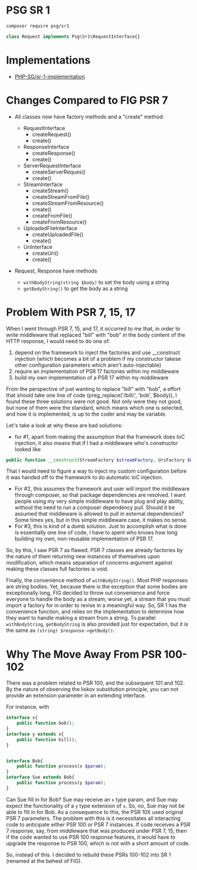 
# PSG SR 1

```sh
composer require psg/sr1
```

```php
class Request implements Psg\Sr1\RequestInterface{}
```

# Implementations
-	[PHP-SG/sr-1-implementation](https://github.com/PHP-SG/sr-1-implementation)

# Changes Compared to FIG PSR 7
-	All classes now have factory methods and a "create" method:
	-	RequestInterface
		-	createRequest()
		-	create()
	-	ResponseInterface
		-	createResponse()
		-	create()
	-	ServerRequestInterface
		-	createServerReques()
		-	create()
	-	StreamInterface
		-	createStream()
		-	createStreamFromFile()
		-	createStreamFromResource()
		-	create()
		-	createFromFile()
		-	createFromResource()
	-	UploadedFileInterface
		-	createUploadedFile()
		-	create()
	-	UriInterface
		-	createUri()
		-	create()

-	Request, Response have methods
	-	`withBodyString(string $body)` to set the body using a string
	-	`getBodyString()` to get the body as a string



# Problem With PSR 7, 15, 17
When I went through PSR 7, 15, and 17, it occurred to me that, in order to write middleware that replaced "bill" with "bob" in the body content of the HTTP response, I would need to do one of:
1.	depend on the framework to inject the factories and use __construct injection (which becomes a bit of a problem if my constructor takese other configuration parameters which aren't auto-injectable)
2.	require an implementation of PSR 17 factories within my middleware
3.	build my own implementation of a PSR 17 within my middleware

From the perspective of just wanting to replace "bill" with "bob", a effort that should take one line of code (preg_replace('/bill/', 'bob', $body)), I found these three solutions were not good.  Not only were they not good, but none of them were the standard, which means which one is selected, and how it is implemented, is up to the coder and may be variable.

Let's take a look at why these are bad solutions:
-	for #1, apart from making the assumption that the framework does IoC injection, it also means that if I had a middleware who's constructor looked like
```php
public function __construct(StreamFactory $streamFactory, UriFactory $UriFactory, $config_param1, $config_param2){}
```
That I would need to figure a way to inject my custom configuration before it was handed off to the framework to do automatic IoC injection.
-	For #2, this assumes the framework and user will import the middleware through composer, so that package dependencies are resolved.  I want people using my very simple middleware to have plug and play ability, without the need to run a composer dependency pull.  Should it be assumed that middleware is allowed to pull in external dependencies?  Some times yes, but in this simple middleware case, it makes no sense.
-	For #3, this is kind of a dumb solution.  Just to accomplish what is done is essentially one line of code, I have to spent who knows how long building my own, non-reusable implementation of PSR 17.

So, by this, I saw PSR 7 as flawed.  PSR 7 classes are already factories by the nature of them returning new instances of themselves upon modification, which means separation of concerns argument against making these classes full factories is void.

Finally, the convenience method of `withBodyString()`.  Most PHP responses are string bodies.  Yet, because there is the exception that some bodies are exceptionally long, FIG decided to throw out convenience and force everyone to handle the body as a stream; worse yet, a stream that you must import a factory for in order to revise in a meaningful way.
So, SR 1 has the convenience function, and relies on the implementation to determine how they want to handle making a stream from a string.
To parallel `withBodyString`, `getBodyString` is also provided just for expectation, but it is the same as `(string) $response->getBody()`.



# Why The Move Away From PSR 100-102

There was a problem related to PSR 100, and the subsequent 101 and 102.  By the nature of observing the liskov substitution principle, you can not provide an extension parameter in an extending interface.

For instance, with

```php
interface x{
	public function bob();
}
interface y extends x{
	public function bill();
}


interface Bob{
	public function process(x $param);
}
interface Sue extends Bob{
	public function process(y $param);
}
```

Can Sue fill in for Bob?  Sue may receive an `x` type param, and Sue may expect the functionality of a `y` type extension of `x`.  So, no, Sue may not be able to fill in for Bob.   As a consequence to this, the PSR 10X used original PSR 7 parameters.  The problem with this is it necessitates all interacting code to anticipate either PSR 100 or PSR 7 instances.  If code receives a PSR 7 response, say, from middleware that was produced under PSR 7, 15, then if the code wanted to use PSR 100 response features, it would have to upgrade the response to PSR 100, which is not with a short amount of code.

So, instead of this. I decided to rebuild these PSRs 100-102 into SR 1 (renamed at the behest of FIG).



